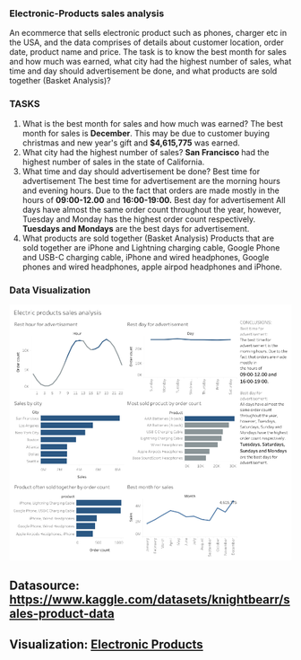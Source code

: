 ### Electronic-Products sales analysis
An ecommerce that sells electronic product such as phones, charger etc in the USA, and the data comprises of details about customer location, order date, product name and price. The task is to know the best month for sales and how much was earned, what city had the highest number of sales, what time and day should advertisement be done, and what products are sold together (Basket Analysis)?

### TASKS
1. What is the best month for sales and how much was earned?
The best month for sales is **December**. This may be due to customer buying christmas and new year's gift and **$4,615,775** was earned.
2. What city had the highest number of sales?
**San Francisco** had the highest number of sales in the state of California.
3. What time and day should advertisement be done?
Best time for advertisement 
The best time for advertisement are the morning hours and evening hours. Due to the fact that orders are made
mostly in the hours of **09:00-12.00** and **16:00-19:00.** 
Best day for advertisement
All days have almost the same order count throughout the year, however, Tuesday and Monday has the
highest order count respectively. **Tuesdays and Mondays** are the best days for advertisement. 
4. What products are sold together (Basket Analysis)
Products that are sold together are iPhone and Lightning charging cable, Google Phone and USB-C charging cable, iPhone and wired headphones, Google phones and wired headphones, apple airpod headphones and iPhone.

### Data Visualization
![Electronic Product Sales Analysis](https://github.com/Bhikey1/Electronic-Products/blob/main/Electronic%20product%20sales.png)

## Datasource: https://www.kaggle.com/datasets/knightbearr/sales-product-data
## Visualization: [Electronic Products](https://public.tableau.com/app/profile/morakinyo.oluwabukunmi/viz/ElectronicProducts_16924076024950/Electronicproductsales?publish=yes)
